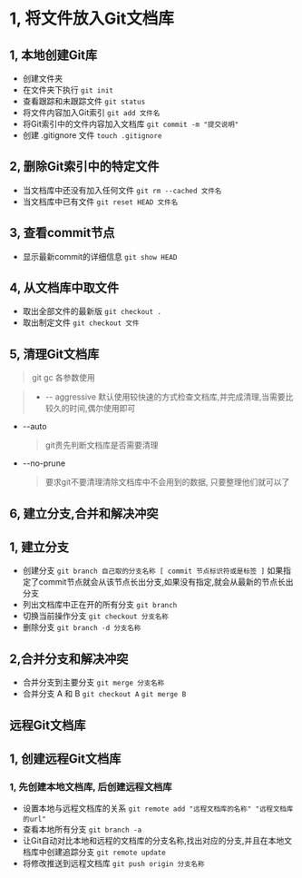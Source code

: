 # 1, 将文件放入Git文档库

## 1, 本地创建Git库

- 创建文件夹
- 在文件夹下执行 `git init`
- 查看跟踪和未跟踪文件 `git status`
- 将文件内容加入Git索引 `git add 文件名`
- 将Git索引中的文件内容加入文档库 `git commit -m "提交说明"`
- 创建 .gitignore 文件 `touch .gitignore`

## 2, 删除Git索引中的特定文件

- 当文档库中还没有加入任何文件 `git rm --cached 文件名`
- 当文档库中已有文件 `git reset HEAD 文件名`

## 3, 查看commit节点

- 显示最新commit的详细信息 `git show HEAD`

## 4, 从文档库中取文件

- 取出全部文件的最新版 `git checkout .`
- 取出制定文件 `git checkout 文件`

## 5, 清理Git文档库

> git gc 各参数使用

> - -- aggressive 默认使用较快速的方式检查文档库,并完成清理,当需要比较久的时间,偶尔使用即可

- --auto

  > git贵先判断文档库是否需要清理

- --no-prune

  > 要求git不要清理清除文档库中不会用到的数据, 只要整理他们就可以了

## 6, 建立分支,合并和解决冲突

## 1, 建立分支

- 创建分支 `git branch 自己取的分支名称 [ commit 节点标识符或是标签 ]` 如果指定了commit节点就会从该节点长出分支,如果没有指定,就会从最新的节点长出分支
- 列出文档库中正在开的所有分支 `git branch`
- 切换当前操作分支 `git checkout 分支名称`
- 删除分支 `git branch -d 分支名称`

## 2,合并分支和解决冲突

- 合并分支到主要分支 `git merge 分支名称`
- 合并分支 A 和 B `git checkout A` `git merge B`

## 远程Git文档库

## 1, 创建远程Git文档库

### 1, 先创建本地文档库, 后创建远程文档库

- 设置本地与远程文档库的关系 `git remote add "远程文档库的名称" "远程文档库的url"`
- 查看本地所有分支 `git branch -a`
- 让Git自动对比本地和远程的文档库的分支名称,找出对应的分支,并且在本地文档库中创建追踪分支 `git remote update`
- 将修改推送到远程文档库 `git push origin 分支名称`
